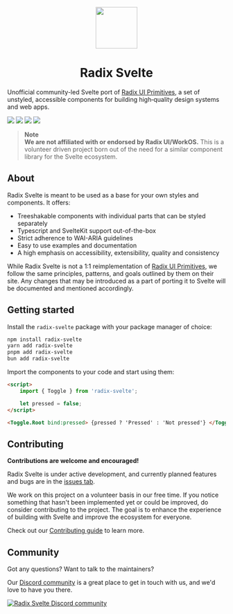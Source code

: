 <p align="center">
 <img align="center" src="https://raw.githubusercontent.com/TGlide/radix-svelte/main/static/logo.svg" height="96" />
 <h1 align="center">
  Radix Svelte
 </h1>
</p>

Unofficial community-led Svelte port of [Radix UI Primitives](https://www.radix-ui.com/), a set of unstyled, accessible components for building high‑quality design systems and web apps.

[![](https://img.shields.io/npm/v/radix-svelte?style=flat-square)](https://www.npmjs.com/package/radix-svelte)
[![](https://img.shields.io/github/actions/workflow/status/TGlide/radix-svelte/ci.yaml?style=flat-square)](https://github.com/TGlide/radix-svelte/actions/workflows/ci.yaml)
![](https://img.shields.io/github/license/TGlide/radix-svelte?style=flat-square)
[![](https://dcbadge.vercel.app/api/server/gQrpPs34xH?style=flat-square)](https://discord.gg/gQrpPs34xH)

> **Note** <br>
> **We are not affiliated with or endorsed by Radix UI/WorkOS.** This is a volunteer driven project born out of the need for a similar component library for the Svelte ecosystem.

## About

Radix Svelte is meant to be used as a base for your own styles and components. It offers:

- Treeshakable components with individual parts that can be styled separately
- Typescript and SvelteKit support out-of-the-box
- Strict adherence to WAI-ARIA guidelines
- Easy to use examples and documentation
- A high emphasis on accessibility, extensibility, quality and consistency

While Radix Svelte is not a 1:1 reimplementation of [Radix UI Primitives](https://www.radix-ui.com/), we follow the same principles, patterns, and goals outlined by them on their site. Any changes that may be introduced as a part of porting it to Svelte will be documented and mentioned accordingly.

## Getting started

Install the `radix-svelte` package with your package manager of choice:

```sh
npm install radix-svelte
yarn add radix-svelte
pnpm add radix-svelte
bun add radix-svelte
```

Import the components to your code and start using them:

```html
<script>
	import { Toggle } from 'radix-svelte';

	let pressed = false;
</script>

<Toggle.Root bind:pressed> {pressed ? 'Pressed' : 'Not pressed'} </Toggle.Root>
```

## Contributing

**Contributions are welcome and encouraged!**

Radix Svelte is under active development, and currently planned features and bugs are in the [issues tab](https://github.com/TGlide/radix-svelte/issues).

We work on this project on a volunteer basis in our free time. If you notice something that hasn't been implemented yet or could be improved, do consider contributing to the project. The goal is to enhance the experience of building with Svelte and improve the ecosystem for everyone.

Check out our [Contributing guide](./CONTRIBUTING.md) to learn more.

## Community

Got any questions? Want to talk to the maintainers?

Our [Discord community](https://discord.gg/gQrpPs34xH) is a great place to get in touch with us, and we'd love to have you there.

<a href="https://discord.gg/gQrpPs34xH" alt="Radix Svelte Discord community">
<picture>
  <source media="(prefers-color-scheme: dark)" srcset="https://invidget.switchblade.xyz/gQrpPs34xH">
  <img alt="Radix Svelte Discord community" src="https://invidget.switchblade.xyz/gQrpPs34xH?theme=light">
</picture>
</a>
